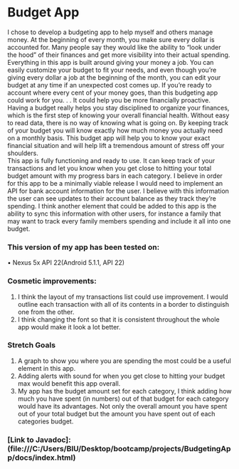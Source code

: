 # Budget App
I chose to develop a budgeting app to help myself and others manage money.  At the beginning of every month, you make sure every dollar is accounted for.  Many people say they would like the ability to “look under the hood” of their finances and get more visibility into their actual spending.  Everything in this app is built around giving your money a job.   You can easily customize your budget to fit your needs, and even though you’re giving every dollar a job at the beginning of the month, you can edit your budget at any time if an unexpected cost comes up.   If you’re ready to account where every cent of your money goes, than this budgeting app could work for you. . .  It could help you be more financially proactive.  Having a budget really helps you stay disciplined to organize your finances, which is the first step of knowing your overall financial health.  Without easy to read data, there is no way of knowing what is going on.  By keeping track of your budget you will know exactly how much money you actually need on a monthly basis.  This budget app will help you to know your exact financial situation and will help lift a tremendous amount of stress off your shoulders.  
	This app is fully functioning and ready to use.  It can keep track of your transactions and let you know when you get close to hitting your total budget amount with my progress bars in each category.  I believe in order for this app to be a minimally viable release I would need to implement an API for bank account information for the user.  I believe with this information the user can see updates to their account balance as they track they’re spending.  I think another element that could be added to this app is the ability to sync this information with other users, for instance a family that may want to track every family members spending and include it all into one budget.  
 
 ### This version of my app has been tested on:
•	Nexus 5x API 22(Android 5.1.1, API 22)

### Cosmetic improvements:
1.	 I think the layout of my transactions list could use improvement.  I would outline each transaction with all of its contents in a border to distinguish one from the other.  
2.	I think changing the font so that it is consistent throughout the whole app would make it look a lot better.

### Stretch Goals

1.	A graph to show you where you are spending the most could be a useful element in this app. 
2.	Adding alerts with sound for when you get close to hitting your budget max would benefit this app overall. 
3.	My app has the budget amount set for each category, I think adding how much you have spent (in numbers) out of that budget for each category would have its advantages.  Not only the overall amount you have spent out of your total budget but the amount you have spent out of each categories budget.  


### [Link to Javadoc]: (file:///C:/Users/BIU/Desktop/bootcamp/projects/BudgetingApp/docs/index.html)


